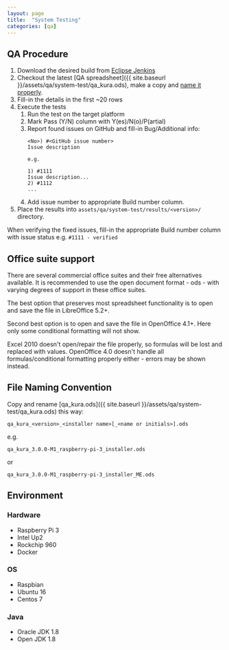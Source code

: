 ```yaml
---
layout: page
title:  "System Testing"
categories: [qa]
---
```


QA Procedure
------------

1. Download the desired build from [Eclipse Jenkins](https://ci.eclipse.org/kura/)
1. Checkout the latest [QA spreadsheet]({{ site.baseurl }}/assets/qa/system-test/qa_kura.ods), make a copy and [name it properly](#file-naming-convention).
1. Fill-in the details in the first ~20 rows
1. Execute the tests
   1. Run the test on the target platform
   1. Mark Pass (Y/N) column with Y(es)/N(o)/P(artial)
   1. Report found issues on GitHub and fill-in Bug/Additional info:
      ```
      <No>) #<GitHub issue number>
      Issue description

      e.g.

      1) #1111
      Issue description...
      2) #1112
      ...
      ```
   1. Add issue number to appropriate Build number column.
1. Place the results into `assets/qa/system-test/results/<version>/` directory.

When verifying the fixed issues, fill-in the appropriate Build number column with issue status e.g.
`#1111 - verified`

Office suite support
--------------------

There are several commercial office suites and their free alternatives available. It is recommended to use the open
document format - ods - with varying degrees of support in these office suites.

The best option that preserves most spreadsheet functionality is to open and save the file in LibreOffice 5.2+.

Second best option is to open and save the file in OpenOffice 4.1+. Here only some conditional formatting will not show.

Excel 2010 doesn't open/repair the file properly, so formulas will be lost and replaced with values. OpenOffice 4.0 doesn't
handle all formulas/conditional formatting properly either - errors may be shown instead.

File Naming Convention
----------------------

Copy and rename [qa_kura.ods]({{ site.baseurl }}/assets/qa/system-test/qa_kura.ods) this way:

`qa_kura_<version>_<installer name>[_<name or initials>].ods`

e.g.

`qa_kura_3.0.0-M1_raspberry-pi-3_installer.ods`

or

`qa_kura_3.0.0-M1_raspberry-pi-3_installer_ME.ods`

Environment
-----------

### Hardware

* Raspberry Pi 3
* Intel Up2
* Rockchip 960
* Docker

### OS

* Raspbian
* Ubuntu 16
* Centos 7

### Java

* Oracle JDK 1.8
* Open JDK 1.8
